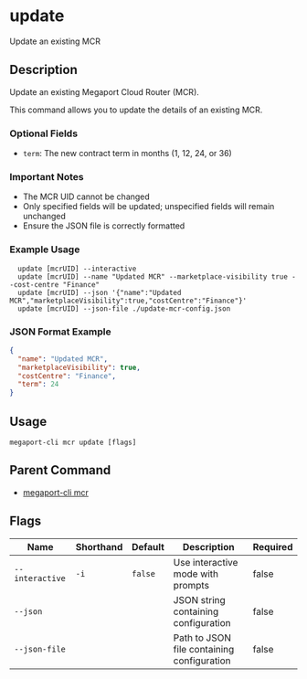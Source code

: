 # update

Update an existing MCR

## Description

Update an existing Megaport Cloud Router (MCR).

This command allows you to update the details of an existing MCR.

### Optional Fields
  - `term`: The new contract term in months (1, 12, 24, or 36)

### Important Notes
  - The MCR UID cannot be changed
  - Only specified fields will be updated; unspecified fields will remain unchanged
  - Ensure the JSON file is correctly formatted

### Example Usage

```
  update [mcrUID] --interactive
  update [mcrUID] --name "Updated MCR" --marketplace-visibility true --cost-centre "Finance"
  update [mcrUID] --json '{"name":"Updated MCR","marketplaceVisibility":true,"costCentre":"Finance"}'
  update [mcrUID] --json-file ./update-mcr-config.json
```
### JSON Format Example
```json
{
  "name": "Updated MCR",
  "marketplaceVisibility": true,
  "costCentre": "Finance",
  "term": 24
}

```


## Usage

```
megaport-cli mcr update [flags]
```



## Parent Command

* [megaport-cli mcr](megaport-cli_mcr.md)




## Flags

| Name | Shorthand | Default | Description | Required |
|------|-----------|---------|-------------|----------|
| `--interactive` | `-i` | `false` | Use interactive mode with prompts | false |
| `--json` |  |  | JSON string containing configuration | false |
| `--json-file` |  |  | Path to JSON file containing configuration | false |




